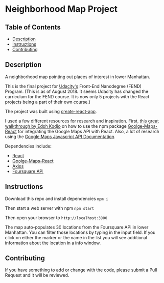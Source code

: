 # Neighborhood Map Project

## Table of Contents

* [Description](#description)
* [Instructions](#instructions)
* [Contributing](#contributing)

## Description

A neighborhood map pointing out places of interest in lower Manhattan.

This is the final project for [Udacity's](https://www.udacity.com/) Front-End Nanodegree (FEND) Program. (This is as of August 2018. It seems Udacity has changed the curriculum
for the FEND course.  It is now only 5 projects with the React projects being a part
of their own course.)

The project was built using [create-react-app](https://github.com/facebook/create-react-app).

I used a few different resources for research and inspiration.  First,
[this great walkthrough by Edoh Kodjo](https://www.youtube.com/watch?v=9t1xxypdkrE&feature=youtu.be)
on how to use the npm package [Goolge-Maps-React](https://github.com/fullstackreact/google-maps-react) for
integrating the Google Maps API with React.  Also, a lot of research using the
[Google Maps Javascript API Documentation](https://developers.google.com/maps/documentation/javascript/tutorial).

Dependencies include:
  * [React](https://reactjs.org/)
  * [Goolge-Maps-React](https://github.com/fullstackreact/google-maps-react)
  * [Axios](https://www.npmjs.com/package/axios)
  * [Foursquare API](https://developer.foursquare.com/)

## Instructions

Download this repo and install dependencies ```npm i```

Then start a web server with npm ```npm start```

Then open your browser to ```http://localhost:3000```

The map auto-populates 30 locations from the Foursquare API in lower
Manhattan.  You can filter those locations by typing in the input field.  If you
click on either the marker or the name in the list you will see additional
information about the location in a info window.

## Contributing

If you have something to add or change with the code, please submit a Pull
Request and it will be reviewed.
